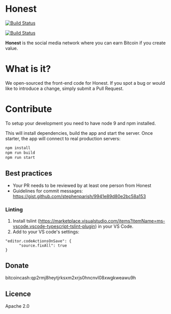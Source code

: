 # Honest
[![Build Status](https://travis-ci.org/honest-cash/honestcash.svg?branch=master)](https://travis-ci.org/honest-cash/honestcash)

[![Build Status](https://travis-ci.org/honest-cash/honestcash.svg?branch=dev)](https://travis-ci.org/honest-cash/honestcash)

**Honest** is the social media network where you can earn Bitcoin if you create value.

# What is it?
We open-sourced the front-end code for Honest. If you spot a bug or would like to introduce a change, simply submit a Pull Request.

# Contribute
To setup your development you need to have node 9 and npm installed.

This will install dependencies, build the app and start the server. Once starter, the app will connect to real production servers:
```bash
npm install
npm run build
npm run start
```

## Best practices
- Your PR needs to be reviewed by at least one person from Honest 
- Guidelines for commit messages: https://gist.github.com/stephenparish/9941e89d80e2bc58a153

### Linting
1. Install tslint (https://marketplace.visualstudio.com/items?itemName=ms-vscode.vscode-typescript-tslint-plugin) in your VS Code.
2. Add to your VS code's settings:
```
"editor.codeActionsOnSave": {
      "source.fixAll": true
}
```

## Donate
bitcoincash:qp2rmj8heytjrksxm2xrjs0hncnvl08xwgkweawu9h 

## Licence
Apache 2.0